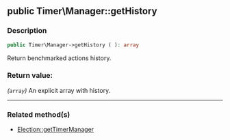 ## public Timer\Manager::getHistory

### Description    

```php
public Timer\Manager->getHistory ( ): array
```

Return benchmarked actions history.
    

### Return value:   

*(```array```)* An explicit array with history.


---------------------------------------

### Related method(s)      

* [Election::getTimerManager](/Docs/MethodsReferences/Election%20Class/public%20Election--getTimerManager.md)    
